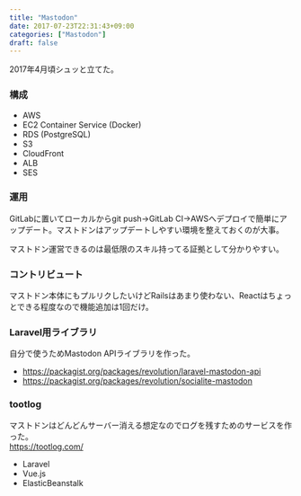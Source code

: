 ```yaml
---
title: "Mastodon"
date: 2017-07-23T22:31:43+09:00
categories: ["Mastodon"]
draft: false
---
```


2017年4月頃シュッと立てた。

### 構成

- AWS
- EC2 Container Service (Docker)
- RDS (PostgreSQL)
- S3
- CloudFront
- ALB
- SES

### 運用
GitLabに置いてローカルからgit push→GitLab CI→AWSへデプロイで簡単にアップデート。マストドンはアップデートしやすい環境を整えておくのが大事。

マストドン運営できるのは最低限のスキル持ってる証拠として分かりやすい。

### コントリビュート
マストドン本体にもプルリクしたいけどRailsはあまり使わない、Reactはちょっとできる程度なので機能追加は1回だけ。

### Laravel用ライブラリ
自分で使うためMastodon APIライブラリを作った。

- https://packagist.org/packages/revolution/laravel-mastodon-api
- https://packagist.org/packages/revolution/socialite-mastodon

### tootlog
マストドンはどんどんサーバー消える想定なのでログを残すためのサービスを作った。  
https://tootlog.com/

- Laravel
- Vue.js
- ElasticBeanstalk
